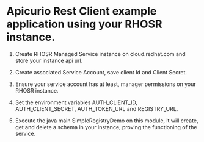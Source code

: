 # Apicurio Rest Client example application using your RHOSR instance.

1. Create RHOSR Managed Service instance on cloud.redhat.com and store your instance api url.

2. Create associated Service Account, save client Id and Client Secret.

3. Ensure your service account has at least, manager permissions on your RHOSR instance.

4. Set the environment variables AUTH_CLIENT_ID, AUTH_CLIENT_SECRET, AUTH_TOKEN_URL and REGISTRY_URL.

5. Execute the java main SimpleRegistryDemo on this module, it will create, get and delete a schema in your instance, proving the functioning of the service.

